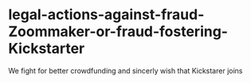 # legal-actions-against-fraud-Zoommaker-or-fraud-fostering-Kickstarter
We fight for better crowdfunding and sincerly wish that Kickstarer joins
